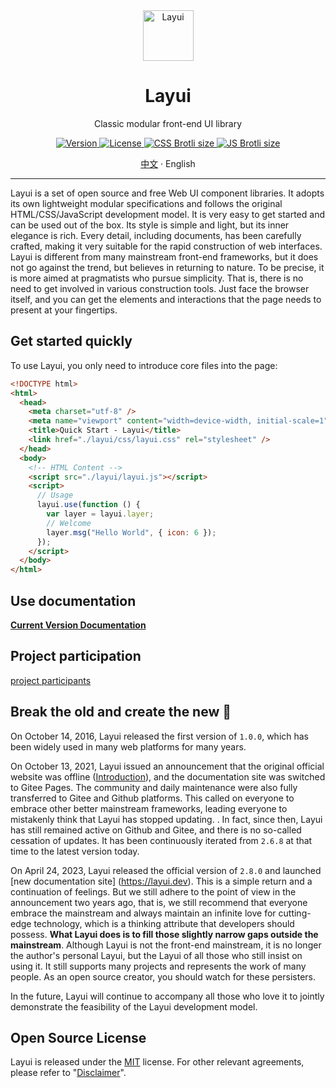 <div align="center">

<a href="https://layui.dev">
  <img src="https://unpkg.com/outeres@0.1.0/img/layui/logo-icon.png" width="81" alt="Layui">
</a>

<h1>Layui</h1>

Classic modular front-end UI library

<p>
  <a href="https://www.npmjs.com/package/layui">
    <img src="https://img.shields.io/npm/v/layui" alt="Version">
  </a>
  <a href="https://www.npmjs.com/package/layui">
    <img src="https://img.shields.io/github/license/layui/layui" alt="License">
  </a>
  <a href="https://github.com/layui/layui/blob/2.x/dist/css/layui.css">
    <img src="https://img.badgesize.io/layui/layui/2.x/dist/css/layui.css?compression=brotli&label=CSS%20Brotli%20size" alt="CSS Brotli size">
  </a>
  <a href="https://github.com/layui/layui/blob/2.x/dist/layui.js">
    <img src="https://img.badgesize.io/layui/layui/2.x/dist/layui.js?compression=brotli&label=JS%20Brotli%20size" alt="JS Brotli size">
  </a>
</p>

[中文](./README.md) · English

</div>

---

Layui is a set of open source and free Web UI component libraries. It adopts its own lightweight modular specifications and follows the original HTML/CSS/JavaScript development model. It is very easy to get started and can be used out of the box. Its style is simple and light, but its inner elegance is rich. Every detail, including documents, has been carefully crafted, making it very suitable for the rapid construction of web interfaces. Layui is different from many mainstream front-end frameworks, but it does not go against the trend, but believes in returning to nature. To be precise, it is more aimed at pragmatists who pursue simplicity. That is, there is no need to get involved in various construction tools. Just face the browser itself, and you can get the elements and interactions that the page needs to present at your fingertips.

## Get started quickly

To use Layui, you only need to introduce core files into the page:

```html
<!DOCTYPE html>
<html>
  <head>
    <meta charset="utf-8" />
    <meta name="viewport" content="width=device-width, initial-scale=1" />
    <title>Quick Start - Layui</title>
    <link href="./layui/css/layui.css" rel="stylesheet" />
  </head>
  <body>
    <!-- HTML Content -->
    <script src="./layui/layui.js"></script>
    <script>
      // Usage
      layui.use(function () {
        var layer = layui.layer;
        // Welcome
        layer.msg("Hello World", { icon: 6 });
      });
    </script>
  </body>
</html>
```

## Use documentation

[**Current Version Documentation**](https://layui.dev/docs/2/)

## Project participation

[project participants](https://github.com/layui/layui/graphs/contributors)

## Break the old and create the new 🌱

On October 14, 2016, Layui released the first version of `1.0.0`, which has been widely used in many web platforms for many years.

On October 13, 2021, Layui issued an announcement that the original official website was offline (<a href="https://unpkg.com/outeres@0.0.7/img/layui/notice-2021.png" target="_blank ">Introduction</a>), and the documentation site was switched to Gitee Pages. The community and daily maintenance were also fully transferred to Gitee and Github platforms. This called on everyone to embrace other better mainstream frameworks, leading everyone to mistakenly think that Layui has stopped updating. . In fact, since then, Layui has still remained active on Github and Gitee, and there is no so-called cessation of updates. It has been continuously iterated from `2.6.8` at that time to the latest version today.

On April 24, 2023, Layui released the official version of `2.8.0` and launched [new documentation site] (https://layui.dev). This is a simple return and a continuation of feelings. But we still adhere to the point of view in the announcement two years ago, that is, we still recommend that everyone embrace the mainstream and always maintain an infinite love for cutting-edge technology, which is a thinking attribute that developers should possess. **What Layui does is to fill those slightly narrow gaps outside the mainstream**. Although Layui is not the front-end mainstream, it is no longer the author's personal Layui, but the Layui of all those who still insist on using it. It still supports many projects and represents the work of many people. As an open source creator, you should watch for these persisters.

In the future, Layui will continue to accompany all those who love it to jointly demonstrate the feasibility of the Layui development model.

## Open Source License

Layui is released under the [MIT](https://opensource.org/licenses/MIT) license. For other relevant agreements, please refer to "[Disclaimer](https://gitee.com/layui/layui/blob/main/DISCLAIMER.md)".
